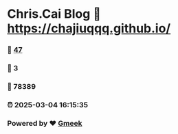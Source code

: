 # Chris.Cai Blog :link: https://chajiuqqq.github.io/ 
### :page_facing_up: [47](https://chajiuqqq.github.io//tag.html) 
### :speech_balloon: 3 
### :hibiscus: 78389 
### :alarm_clock: 2025-03-04 16:15:35 
### Powered by :heart: [Gmeek](https://github.com/Meekdai/Gmeek)
